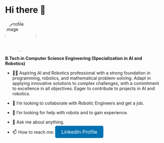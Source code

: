 # Hi there 👋

<img src="https://media.licdn.com/dms/image/D5635AQHQQ3OPzf6J9g/profile-framedphoto-shrink_400_400/0/1707316331213?e=1709377200&v=beta&t=nvJqQf1BAD3r_ZK5fWQhP44jT-Cgf5uPYQbLXLxJbFY" alt="Profile Image" title="Profile Image" width="100" height="100" style="border-radius: 50%;">

**B.Tech in Computer Science Engineering (Specialization in AI and Robotics)**

- 🧑‍💻 Aspiring AI and Robotics professional with a strong foundation in programming, robotics, and mathematical problem-solving. Adapt in applying innovative solutions to complex challenges, with a commitment to excellence in all objectives. Eager to contribute to projects in AI and robotics.

- 👯 I’m looking to collaborate with Robotic Engineers and get a job.

- 🤔 I’m looking for help with robots and to gain experience.

- 💬 Ask me about anything.

- 📫 How to reach me: <a href="https://www.linkedin.com/in/jeevan-prakash-b3846a211/" target="_blank" style="background-color: #0072b1; color: white; padding: 10px 20px; text-decoration: none; border-radius: 5px; font-size: 16px;">LinkedIn Profile</a>
